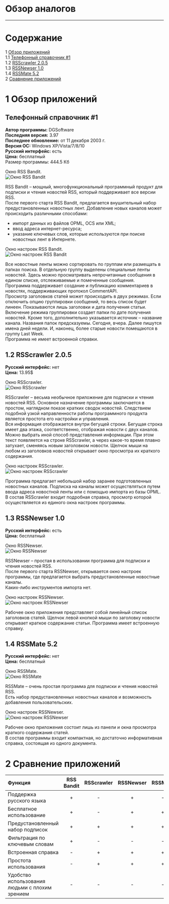 # Обзор аналогов
---

# Содержание 
1 [Обзор приложений](#application_overview)  
1.1 [Телефонный справочник #1](#ts1)  
1.2 [RSScrawler 2.0.5](#crawler)  
1.3 [RSSNewser 1.0](#newser)  
1.4 [RSSMate 5.2](#mate)  
2 [Сравнение приложений](#comparison_of_applications)

<a name="application_overview"/>

# 1 Обзор приложений

<a name="ts1"/>

## Телефонный справочник #1
**Автор программы:** DGSoftware</br>
**Последняя версия:** 3.97</br>
**Последнее обновление:** от 11 декабря 2003 г.</br>
**Версия ОС:** Windows XP/Vista/7/8/10</br>
**Русский интерфейс:** есть</br>
**Цена:** бесплатный</br>
Размер программы: 444.5 Кб</br>

Окно RSS Bandit.  
![Окно RSS Bandit](../Images/Analogs/rss_bandit.png)  

RSS Bandit – мощный, многофункциональный программный продукт для подписки и чтения новостей RSS, который поддерживает все версии RSS.  
После первого старта RSS Bandit, предлагается внушительный набор предустановленных новостных лент. Добавление новых каналов может происходить различными способами:
* импорт данных из файлов OPML, OCS или XML;
* ввод адреса интернет-ресурса;
* указание ключевых слов, которые используются при поиске новостных лент в Интернете.

Окно настроек RSS Bandit.  
![Окно настроек RSS Bandit](../Images/Analogs/rss_bandit_settings.png)  

Все новостные ленты можно сортировать по группам или размещать в папках поиска. В отдельную группу выделены специальные ленты новостей. Здесь можно просматривать непрочитанные сообщения в едином списке, отслеживаемые и помеченные сообщения.  
Программа поддерживает создание и публикацию комментариев в новостях, поддерживающих протокол CommentAPI.  
Просмотр заголовков статей может происходить в двух режимах. Если отключить опцию группировки сообщений, то весь список будет линеен. Показываются лишь заголовки и дата получения статьи. Включение режима группировки создает папки по дате получения новостей. Кроме того, дополнительно указывается источник – название канала. Названия папок предсказуемы. Сегодня, вчера. Далее пишутся имена дней недели. И, наконец, более старые новости помещаются в группу Last Week.  
Программа не имеет встроенной справки.

<a name="crawler"/>

## 1.2 RSScrawler 2.0.5
**Русский интерфейс:** нет  
**Цена:** 13.95$

Окно RSScrawler.  
![Окно RSScrawler](../Images/Analogs/rsscrawler.png)  

RSScrawler – весьма необычное приложение для подписки и чтения новостей RSS. Основное назначение программы заключается в простом, наглядном показе кратких сводок новостей. Следствием подобной узкой направленности работы программного продукта является простота его настройки и управления.  
Вся информация отображается внутри бегущей строки. Бегущая строка имеет два этажа, соответственно, отображая новости с двух каналов. Можно выбрать иной способ представления информации. При этом текст появляется на строке RSScrawler, а через какое-то время плавно затухает, сменяясь новым заголовком новости. Щелчок мыши на любом из заголовков новостей открывает окно просмотра их краткого содержания.  

Окно настроек RSScrawler.  
![Окно настроек RSScrawler](../Images/Analogs/rsscrawler_settings.png)  

Программа предлагает небольшой набор заранее подготовленных новостных каналов. Подписка на каналы может осуществляться путем ввода адреса новостной ленты или с помощью импорта из базы OPML.  
В состав RSScrawler входит подробная справка, просмотр которой осуществляется из единого окна настроек программы.

<a name="newser"/>

## 1.3 RSSNewser 1.0
**Русский интерфейс:** есть  
**Цена:** бесплатный

Окно RSSNewser.  
![Окно RSSNewser](../Images/Analogs/rssnewser.png)  

RSSNewser – простая в использовании программа для подписки и чтения новостей RSS.  
После первого старта RSSNewser, открывается окно настроек программы, где предлагается выбрать предустановленные новостные каналы.  
Каких-либо инструментов импорта нет.  

Окно настроек RSSNewser.  
![Окно настроек RSSNewser](../Images/Analogs/rssnewser_settings.png)  

Рабочее окно приложения представляет собой линейный список заголовков статей. Щелчок левой кнопкой мыши по заголовку новости открывает краткое содержание статьи.
Программа имеет встроенную справку.

<a name="mate"/>

## 1.4 RSSMate 5.2
**Русский интерфейс:** нет  
**Цена:** бесплатный

Окно RSSMate.  
![Окно RSSMate](../Images/Analogs/rssmate.png)  

RSSMate – очень простая программа для подписки и чтения новостей RSS.  
Есть набор предустановленных новостных каналов и возможность добавления пользовательских.

Окно настроек RSSNewser.  
![Окно настроек RSSNewser](../Images/Analogs/rssmate_settings.png)  

Рабочее окно приложения состоит лишь из панели и окна просмотра краткого содержания статей.  
В состав программы входит компактная, но достаточно информативная справка, состоящая из одного документа.

<a name="comparison_of_applications"/>

# 2 Сравнение приложений

| Функция |  RSS Bandit | RSScrawler | RSSNewser | RSSMate |
|:---|:---:|:---:|:---:|:---:|
| Поддержка русского языка | + | - | + | - |
| Бесплатное использование | + | - | + | + |
| Предустановленный набор подписок | + | + | + | + |
| Фильтрация по ключевым словам | + | - | - | - |
| Встроенная справка | - | + | + | + |
| Простота использования | - | + | + | + |
| Удобство использования людьми с плохим зрением | - | - | - | - |
